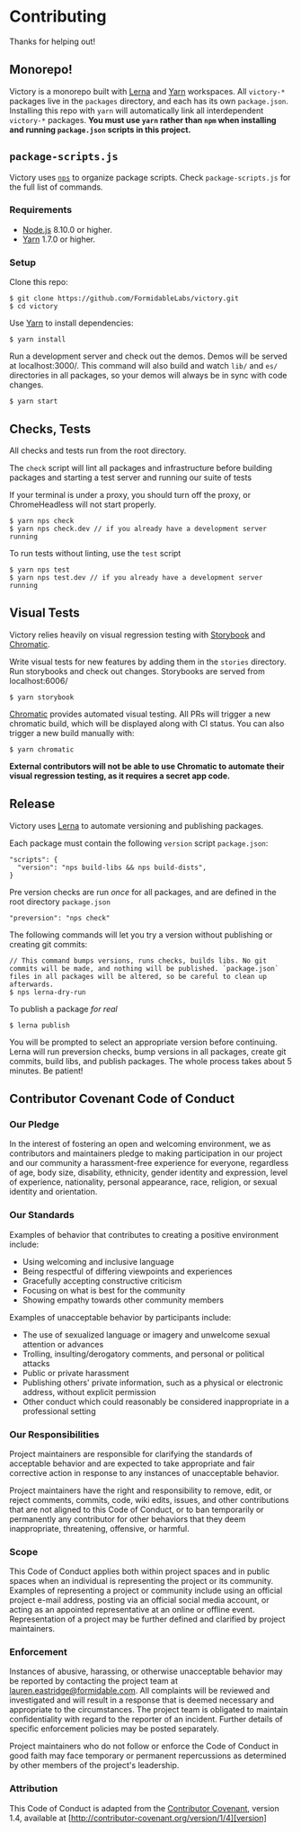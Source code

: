 # Contributing

Thanks for helping out!

## Monorepo!

Victory is a monorepo built with [Lerna](https://lernajs.io/) and [Yarn](https://yarnpkg.com/) workspaces. All `victory-*` packages live in the `packages` directory, and each has its own `package.json`. Installing this repo with `yarn` will automatically link all interdependent `victory-*` packages. **You must use `yarn` rather than `npm` when installing and running `package.json` scripts in this project.**

## `package-scripts.js`

Victory uses [`nps`](https://github.com/kentcdodds/nps) to organize package scripts. Check `package-scripts.js` for the full list of commands.

### Requirements

- [Node.js](https://nodejs.org/) 8.10.0 or higher.
- [Yarn](https://yarnpkg.com/en/docs/install) 1.7.0 or higher.

### Setup

Clone this repo:

```console
$ git clone https://github.com/FormidableLabs/victory.git
$ cd victory
```

Use [Yarn](https://yarnpkg.com/) to install dependencies:

```console
$ yarn install
```

Run a development server and check out the demos. Demos will be served at localhost:3000/. This command will also build and watch `lib/` and `es/` directories in all packages, so your demos will always be in sync with code changes.

```console
$ yarn start
```

## Checks, Tests

All checks and tests run from the root directory.

The `check` script will lint all packages and infrastructure before building packages and starting a test server and running our suite of tests

If your terminal is under a proxy, you should turn off the proxy, or ChromeHeadless will not start properly.

```console
$ yarn nps check
$ yarn nps check.dev // if you already have a development server running
```

To run tests without linting, use the `test` script

```console
$ yarn nps test
$ yarn nps test.dev // if you already have a development server running
```

## Visual Tests

Victory relies heavily on visual regression testing with [Storybook](https://storybook.js.org/) and [Chromatic](https://www.chromaticqa.com/).

Write visual tests for new features by adding them in the `stories` directory. Run storybooks and check out changes. Storybooks are served from localhost:6006/

```console
$ yarn storybook
```

[Chromatic](https://www.chromaticqa.com/) provides automated visual testing. All PRs will trigger a new chromatic build, which will be displayed along with CI status. You can also trigger a new build manually with:

```console
$ yarn chromatic
```

**External contributors will not be able to use Chromatic to automate their visual regression testing, as it requires a secret app code.**

## Release

Victory uses [Lerna](https://lernajs.io/) to automate versioning and publishing packages.

Each package must contain the following `version` script `package.json`:

```
"scripts": {
  "version": "nps build-libs && nps build-dists",
}
```

Pre version checks are run _once_ for all packages, and are defined in the root directory `package.json`

```
"preversion": "nps check"
```

The following commands will let you try a version without publishing or creating git commits:

```console
// This command bumps versions, runs checks, builds libs. No git commits will be made, and nothing will be published. `package.json` files in all packages will be altered, so be careful to clean up afterwards.
$ nps lerna-dry-run
```

To publish a package _for real_

```console
$ lerna publish
```

You will be prompted to select an appropriate version before continuing. Lerna will run preversion checks, bump versions in all packages, create git commits, build libs, and publish packages. The whole process takes about 5 minutes. Be patient!

## Contributor Covenant Code of Conduct

### Our Pledge

In the interest of fostering an open and welcoming environment, we as
contributors and maintainers pledge to making participation in our project and
our community a harassment-free experience for everyone, regardless of age, body
size, disability, ethnicity, gender identity and expression, level of
experience, nationality, personal appearance, race, religion, or sexual identity
and orientation.

### Our Standards

Examples of behavior that contributes to creating a positive environment
include:

- Using welcoming and inclusive language
- Being respectful of differing viewpoints and experiences
- Gracefully accepting constructive criticism
- Focusing on what is best for the community
- Showing empathy towards other community members

Examples of unacceptable behavior by participants include:

- The use of sexualized language or imagery and unwelcome sexual attention or
  advances
- Trolling, insulting/derogatory comments, and personal or political attacks
- Public or private harassment
- Publishing others' private information, such as a physical or electronic
  address, without explicit permission
- Other conduct which could reasonably be considered inappropriate in a
  professional setting

### Our Responsibilities

Project maintainers are responsible for clarifying the standards of acceptable
behavior and are expected to take appropriate and fair corrective action in
response to any instances of unacceptable behavior.

Project maintainers have the right and responsibility to remove, edit, or
reject comments, commits, code, wiki edits, issues, and other contributions
that are not aligned to this Code of Conduct, or to ban temporarily or
permanently any contributor for other behaviors that they deem inappropriate,
threatening, offensive, or harmful.

### Scope

This Code of Conduct applies both within project spaces and in public spaces
when an individual is representing the project or its community. Examples of
representing a project or community include using an official project e-mail
address, posting via an official social media account, or acting as an appointed
representative at an online or offline event. Representation of a project may be
further defined and clarified by project maintainers.

### Enforcement

Instances of abusive, harassing, or otherwise unacceptable behavior may be
reported by contacting the project team at lauren.eastridge@formidable.com. All
complaints will be reviewed and investigated and will result in a response that
is deemed necessary and appropriate to the circumstances. The project team is
obligated to maintain confidentiality with regard to the reporter of an incident.
Further details of specific enforcement policies may be posted separately.

Project maintainers who do not follow or enforce the Code of Conduct in good
faith may face temporary or permanent repercussions as determined by other
members of the project's leadership.

### Attribution

This Code of Conduct is adapted from the [Contributor Covenant][homepage],
version 1.4, available at [http://contributor-covenant.org/version/1/4][version]

[homepage]: http://contributor-covenant.org
[version]: http://contributor-covenant.org/version/1/4/

